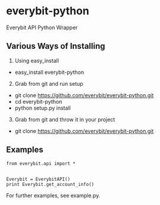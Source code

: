 everybit-python
===============

Everybit API Python Wrapper

Various Ways of Installing
--------------------------

1. Using easy_install
 * easy_install everybit-python

2. Grab from git and run setup
 * git clone https://github.com/everybit/everybit-python.git
 * cd everybit-python
 * python setup.py install

3. Grab from git and throw it in your project
 * git clone https://github.com/everybit/everybit-python.git

Examples
--------

    from everybit.api import *


    Everybit = EverybitAPI()
    print Everybit.get_account_info()


For further examples, see example.py.